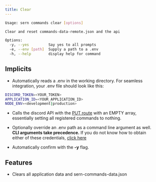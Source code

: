 ```yaml
---
title: Clear
---
```


```sh
Usage: sern commands clear [options]

Clear and reset commands-data-remote.json and the api

Options:
  -y, --yes         Say yes to all prompts
  -e, --env [path]  Supply a path to a .env
  -h, --help        display help for command
```

## Implicits

- Automatically reads a .env in the working directory. For seamless integration, your .env file should look like this:

```sh title=".env"
DISCORD_TOKEN=<YOUR_TOKEN>
APPLICATION_ID=<YOUR_APPLICATION_ID>
NODE_ENV=<development|production>
```

- Calls the discord API with the [PUT route](https://discord.com/developers/docs/interactions/application-commands#bulk-overwrite-global-application-commands) with an EMPTY array, essentially setting all registered commands to nothing.

- Optionally override an .env path as a command line argument as well. **CLI arguments take precedence.**
  If you do not know how to obtain either of these credentials, [click here](https://github.com/reactiflux/discord-irc/wiki/Creating-a-discord-bot-&-getting-a-token)

- Automatically confirm with the **-y** flag.

## Features

- Clears all application data and sern-commands-data.json
